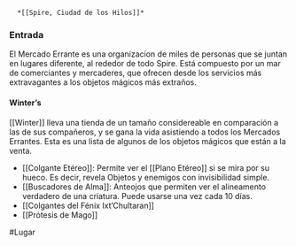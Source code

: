 	  *[[Spire, Ciudad de los Hilos]]*

### Entrada
El Mercado Errante es una organizacion de miles de personas que se juntan en lugares diferente, al rededor de todo Spire. Está compuesto por un mar de comerciantes y mercaderes, que ofrecen desde los servicios más extravagantes a los objetos mágicos más extraños. 

#### Winter’s
[[Winter]] lleva una tienda de un tamaño considereable en comparación a las de sus compañeros, y se gana la vida asistiendo a todos los Mercados Errantes. Esta es una lista de algunos de los objetos mágicos que están a la venta.

- [[Colgante Etéreo]]: Permite ver el [[Plano Etéreo]] si se mira por su hueco. Es decir, revela Objetos y enemigos con invisibilidad simple.
- [[Buscadores de Alma]]: Anteojos que permiten ver el alineamento verdadero de una criatura. Puede usarse una vez cada 10 días.
- [[Colgantes del Fénix Ixt’Chultaran]]
- [[Prótesis de Mago]]



#Lugar